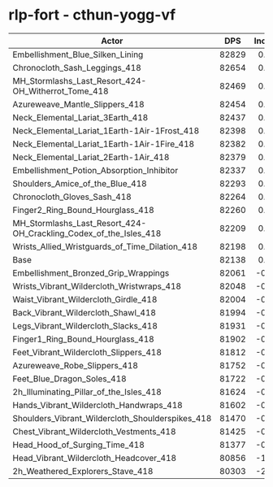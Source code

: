# rlp-fort - cthun-yogg-vf
| Actor | DPS | Increase |
|---|:---:|:---:|
|Embellishment_Blue_Silken_Lining|82829|0.84%|
|Chronocloth_Sash_Leggings_418|82654|0.63%|
|MH_Stormlashs_Last_Resort_424-OH_Witherrot_Tome_418|82469|0.40%|
|Azureweave_Mantle_Slippers_418|82454|0.38%|
|Neck_Elemental_Lariat_3Earth_418|82437|0.36%|
|Neck_Elemental_Lariat_1Earth-1Air-1Frost_418|82398|0.32%|
|Neck_Elemental_Lariat_1Earth-1Air-1Fire_418|82382|0.30%|
|Neck_Elemental_Lariat_2Earth-1Air_418|82379|0.29%|
|Embellishment_Potion_Absorption_Inhibitor|82337|0.24%|
|Shoulders_Amice_of_the_Blue_418|82293|0.19%|
|Chronocloth_Gloves_Sash_418|82264|0.15%|
|Finger2_Ring_Bound_Hourglass_418|82260|0.15%|
|MH_Stormlashs_Last_Resort_424-OH_Crackling_Codex_of_the_Isles_418|82209|0.09%|
|Wrists_Allied_Wristguards_of_Time_Dilation_418|82198|0.07%|
|Base|82138|0.00%|
|Embellishment_Bronzed_Grip_Wrappings|82061|-0.09%|
|Wrists_Vibrant_Wildercloth_Wristwraps_418|82048|-0.11%|
|Waist_Vibrant_Wildercloth_Girdle_418|82004|-0.16%|
|Back_Vibrant_Wildercloth_Shawl_418|81994|-0.18%|
|Legs_Vibrant_Wildercloth_Slacks_418|81931|-0.25%|
|Finger1_Ring_Bound_Hourglass_418|81902|-0.29%|
|Feet_Vibrant_Wildercloth_Slippers_418|81812|-0.40%|
|Azureweave_Robe_Slippers_418|81752|-0.47%|
|Feet_Blue_Dragon_Soles_418|81722|-0.51%|
|2h_Illuminating_Pillar_of_the_Isles_418|81624|-0.63%|
|Hands_Vibrant_Wildercloth_Handwraps_418|81602|-0.65%|
|Shoulders_Vibrant_Wildercloth_Shoulderspikes_418|81470|-0.81%|
|Chest_Vibrant_Wildercloth_Vestments_418|81425|-0.87%|
|Head_Hood_of_Surging_Time_418|81377|-0.93%|
|Head_Vibrant_Wildercloth_Headcover_418|80856|-1.56%|
|2h_Weathered_Explorers_Stave_418|80303|-2.23%|
